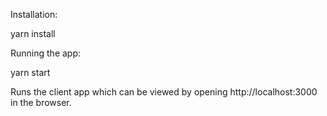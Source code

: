 Installation:

yarn install

Running the app:

yarn start 

Runs the client app which can be viewed by opening http://localhost:3000 in the browser.
